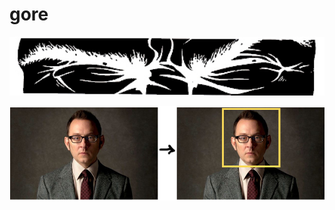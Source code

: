 gore
====

<p align="center"><img src="data/Cover1.jpg" width="800"></p>

<p align="center"><img src="GoreProject.png" width="800"></p>
